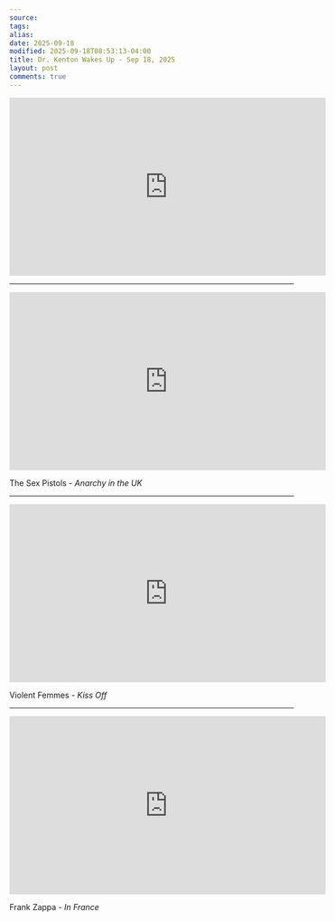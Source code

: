 ```yaml
---
source:
tags:
alias:
date: 2025-09-18
modified: 2025-09-18T08:53:13-04:00
title: Dr. Kenton Wakes Up - Sep 18, 2025
layout: post
comments: true
---
```


  

<iframe width="560" height="315" src="https://www.youtube.com/embed/vZGsBYivDuQ" title="YouTube video player" frameborder="0" allow="accelerometer; autoplay; clipboard-write; encrypted-media; gyroscope; picture-in-picture; web-share" allowfullscreen></iframe>

<!-- <img src="{{site.baseurl}}/images/[REPLACE]" width="560"> -->

---


<iframe width="560" height="315" src="https://www.youtube.com/embed/K07Yq4zGTcI?si=OADb42G0zfTijvYu" title="YouTube video player" frameborder="0" allow="accelerometer; autoplay; clipboard-write; encrypted-media; gyroscope; picture-in-picture; web-share" referrerpolicy="strict-origin-when-cross-origin" allowfullscreen></iframe>

The Sex Pistols - *Anarchy in the UK*


---


<iframe width="560" height="315" src="https://www.youtube.com/embed/hTUAaW3oGGo?si=66rmUXlogynpPfOR" title="YouTube video player" frameborder="0" allow="accelerometer; autoplay; clipboard-write; encrypted-media; gyroscope; picture-in-picture; web-share" referrerpolicy="strict-origin-when-cross-origin" allowfullscreen></iframe>

Violent Femmes - *Kiss Off*


---

<iframe width="560" height="315" src="https://www.youtube.com/embed/8qW44dgpUZw?si=Qcd2c9zrkH15W4xp" title="YouTube video player" frameborder="0" allow="accelerometer; autoplay; clipboard-write; encrypted-media; gyroscope; picture-in-picture; web-share" referrerpolicy="strict-origin-when-cross-origin" allowfullscreen></iframe>

Frank Zappa - *In France*